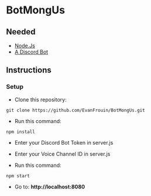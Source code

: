 # BotMongUs

## Needed


* [Node.Js](https://nodejs.org)
* [A Discord Bot](https://www.howtogeek.com/364225/how-to-make-your-own-discord-bot/)

## Instructions

### Setup

* Clone this repository:

````
git clone https://github.com/EvanFrouin/BotMongUs.git
````

* Run this command:

````
npm install
````

* Enter your Discord Bot Token in server.js
* Enter your Voice Channel ID in server.js

* Run this command:

````
npm start
````

* Go to: **http://localhost:8080**





